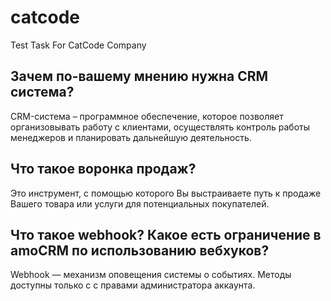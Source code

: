 # catcode
Test Task For CatCode Company

<h2>Зачем по-вашему мнению нужна CRM система?</h2>
<p>CRM-система – программное обеспечение, которое позволяет организовывать работу с клиентами, осуществлять контроль работы менеджеров и планировать дальнейшую деятельность.</p>

<h2>Что такое воронка продаж?</h2>
<p>Это инструмент, с помощью которого Вы выстраиваете путь к продаже Вашего товара или услуги для потенциальных покупателей.</p>

<h2>Что такое webhook? Какое есть ограничение в amoCRM по использованию вебхуков?</h2>
<p>Webhook — механизм оповещения системы о событиях. Методы доступны только с  с правами администратора аккаунта.</p>


